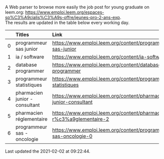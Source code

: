 A Web parser to browse more easily the job post for young graduate on leem.org: https://www.emploi.leem.org/espaces-sp%C3%A9cialis%C3%A9s-offre/jeunes-pro-2-ans-exp.  
The results are updated in the table below every working day.  


|    | Titles                         | Link                                                                |   Department |   Consulted |
|---:|:-------------------------------|:--------------------------------------------------------------------|-------------:|------------:|
|  0 | programmeur sas junior         | https://www.emploi.leem.org/content/programmeur-sas-junior          |           75 |          20 |
|  1 | ia / software                  | https://www.emploi.leem.org/content/ia-software                     |           75 |        1043 |
|  2 | database programmer            | https://www.emploi.leem.org/content/database-programmer             |           92 |        2471 |
|  3 | programmeur statistiques       | https://www.emploi.leem.org/content/programmeur-statistiques        |           92 |        2822 |
|  4 | pharmacien junior - consultant | https://www.emploi.leem.org/content/pharmacien-junior-consultant    |           75 |          90 |
|  5 | pharmacien réglementaire       | https://www.emploi.leem.org/content/pharmacien-r%c3%a9glementaire-2 |           75 |         963 |
|  6 | programmeur sas - oncologie    | https://www.emploi.leem.org/content/programmeur-sas-oncologie-0     |           75 |         862 |
  
Last updated the 2021-02-02 at 09:22:44.
